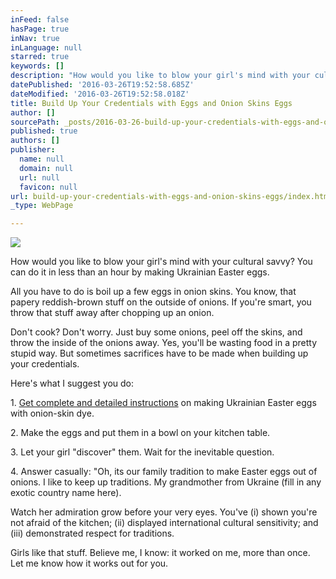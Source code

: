 ```yaml
---
inFeed: false
hasPage: true
inNav: true
inLanguage: null
starred: true
keywords: []
description: "How would you like to blow your girl's mind with your cultural savvy? You can do it in less than an hour by making Ukrainian Easter eggs.\_"
datePublished: '2016-03-26T19:52:58.685Z'
dateModified: '2016-03-26T19:52:58.018Z'
title: Build Up Your Credentials with Eggs and Onion Skins Eggs
author: []
sourcePath: _posts/2016-03-26-build-up-your-credentials-with-eggs-and-onion-skins-eggs.md
published: true
authors: []
publisher:
  name: null
  domain: null
  url: null
  favicon: null
url: build-up-your-credentials-with-eggs-and-onion-skins-eggs/index.html
_type: WebPage

---
```

![](https://the-grid-user-content.s3-us-west-2.amazonaws.com/7f3126e8-21d4-483f-b977-bf3ed5d692ab.gif)

How would you like to blow your girl's mind with your cultural savvy? You can do it in less than an hour by making Ukrainian Easter eggs. 

All you have to do is boil up a few eggs in onion skins. You know, that papery reddish-brown stuff on the outside of onions. If you're smart, you throw that stuff away after chopping up an onion.

Don't cook? Don't worry. Just buy some onions, peel off the skins, and throw the inside of the onions away. Yes, you'll be wasting food in a pretty stupid way. But sometimes sacrifices have to be made when building up your credentials.

Here's what I suggest you do:

1\. [Get complete and detailed instructions][0] on making Ukrainian Easter eggs with onion-skin dye.

2\. Make the eggs and put them in a bowl on your kitchen table. 

3\. Let your girl "discover" them. Wait for the inevitable question.

4\. Answer casually: "Oh, its our family tradition to make Easter eggs out of onions. I like to keep up traditions. My grandmother from Ukraine (fill in any exotic country name here).

Watch her admiration grow before your very eyes. You've (i) shown you're not afraid of the kitchen; (ii) displayed international cultural sensitivity; and (iii) demonstrated respect for traditions. 

Girls like that stuff. Believe me, I know: it worked on me, more than once. Let me know how it works out for you.

[0]: http://hubpages.com/holidays/How-to-Make-Easter-Eggs-Using-Onions-Ukrainian-Style